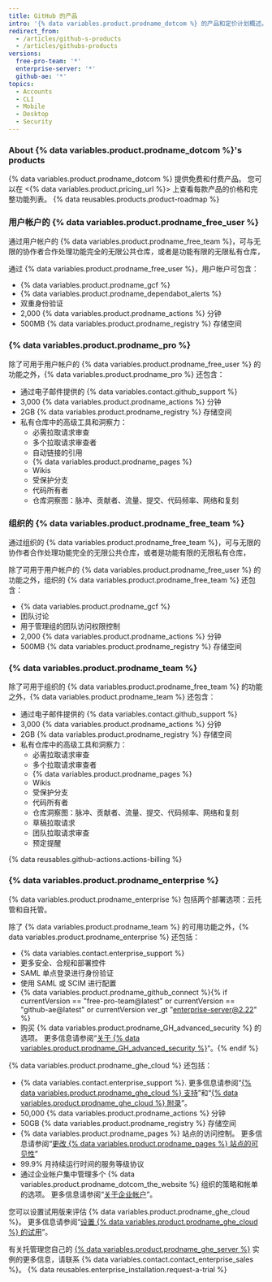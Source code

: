 ```yaml
---
title: GitHub 的产品
intro: '{% data variables.product.prodname_dotcom %} 的产品和定价计划概述。'
redirect_from:
  - /articles/github-s-products
  - /articles/githubs-products
versions:
  free-pro-team: '*'
  enterprise-server: '*'
  github-ae: '*'
topics:
  - Accounts
  - CLI
  - Mobile
  - Desktop
  - Security
---
```


### About {% data variables.product.prodname_dotcom %}'s products

{% data variables.product.prodname_dotcom %} 提供免费和付费产品。 您可以在 <{% data variables.product.pricing_url %}> 上查看每款产品的价格和完整功能列表。 {% data reusables.products.product-roadmap %}

### 用户帐户的 {% data variables.product.prodname_free_user %}

通过用户帐户的 {% data variables.product.prodname_free_team %}，可与无限的协作者合作处理功能完全的无限公共仓库，或者是功能有限的无限私有仓库，

通过 {% data variables.product.prodname_free_user %}，用户帐户可包含：
- {% data variables.product.prodname_gcf %}
- {% data variables.product.prodname_dependabot_alerts %}
- 双重身份验证
- 2,000 {% data variables.product.prodname_actions %} 分钟
- 500MB {% data variables.product.prodname_registry %} 存储空间

### {% data variables.product.prodname_pro %}

除了可用于用户帐户的 {% data variables.product.prodname_free_user %} 的功能之外，{% data variables.product.prodname_pro %} 还包含：
- 通过电子邮件提供的 {% data variables.contact.github_support %}
- 3,000 {% data variables.product.prodname_actions %} 分钟
- 2GB {% data variables.product.prodname_registry %} 存储空间
- 私有仓库中的高级工具和洞察力：
  - 必需拉取请求审查
  - 多个拉取请求审查者
  - 自动链接的引用
  - {% data variables.product.prodname_pages %}
  - Wikis
  - 受保护分支
  - 代码所有者
  - 仓库洞察图：脉冲、贡献者、流量、提交、代码频率、网络和复刻

### 组织的 {% data variables.product.prodname_free_team %}

通过组织的 {% data variables.product.prodname_free_team %}，可与无限的协作者合作处理功能完全的无限公共仓库，或者是功能有限的无限私有仓库，

除了可用于用户帐户的 {% data variables.product.prodname_free_user %} 的功能之外，组织的 {% data variables.product.prodname_free_team %} 还包含：
- {% data variables.product.prodname_gcf %}
- 团队讨论
- 用于管理组的团队访问权限控制
- 2,000 {% data variables.product.prodname_actions %} 分钟
- 500MB {% data variables.product.prodname_registry %} 存储空间

### {% data variables.product.prodname_team %}

除了可用于组织的 {% data variables.product.prodname_free_team %} 的功能之外，{% data variables.product.prodname_team %} 还包含：
- 通过电子邮件提供的 {% data variables.contact.github_support %}
- 3,000 {% data variables.product.prodname_actions %} 分钟
- 2GB {% data variables.product.prodname_registry %} 存储空间
- 私有仓库中的高级工具和洞察力：
  - 必需拉取请求审查
  - 多个拉取请求审查者
  - {% data variables.product.prodname_pages %}
  - Wikis
  - 受保护分支
  - 代码所有者
  - 仓库洞察图：脉冲、贡献者、流量、提交、代码频率、网络和复刻
  - 草稿拉取请求
  - 团队拉取请求审查
  - 预定提醒

{% data reusables.github-actions.actions-billing %}

### {% data variables.product.prodname_enterprise %}

{% data variables.product.prodname_enterprise %} 包括两个部署选项：云托管和自托管。

除了 {% data variables.product.prodname_team %} 的可用功能之外，{% data variables.product.prodname_enterprise %} 还包括：
- {% data variables.contact.enterprise_support %}
- 更多安全、合规和部署控件
- SAML 单点登录进行身份验证
- 使用 SAML 或 SCIM 进行配置
- {% data variables.product.prodname_github_connect %}{% if currentVersion == "free-pro-team@latest" or currentVersion == "github-ae@latest" or currentVersion ver_gt "enterprise-server@2.22" %}
- 购买 {% data variables.product.prodname_GH_advanced_security %} 的选项。 更多信息请参阅“[关于 {% data variables.product.prodname_GH_advanced_security %}](/github/getting-started-with-github/about-github-advanced-security)“。{% endif %}

{% data variables.product.prodname_ghe_cloud %} 还包括：
- {% data variables.contact.enterprise_support %}. 更多信息请参阅“<a href="/articles/github-enterprise-cloud-support" class="dotcom-only">{% data variables.product.prodname_ghe_cloud %} 支持</a>”和“<a href="/articles/github-enterprise-cloud-addendum" class="dotcom-only">{% data variables.product.prodname_ghe_cloud %} 附录</a>”。
- 50,000 {% data variables.product.prodname_actions %} 分钟
- 50GB {% data variables.product.prodname_registry %} 存储空间
- {% data variables.product.prodname_pages %} 站点的访问控制。 更多信息请参阅“<a href="/pages/getting-started-with-github-pages/changing-the-visibility-of-your-github-pages-site" class="dotcom-only">更改 {% data variables.product.prodname_pages %} 站点的可见性</a>”
- 99.9% 月持续运行时间的服务等级协议
- 通过企业帐户集中管理多个 {% data variables.product.prodname_dotcom_the_website %} 组织的策略和帐单的选项。 更多信息请参阅“<a href="/articles/about-enterprise-accounts" class="dotcom-only">关于企业帐户</a>”。

您可以设置试用版来评估 {% data variables.product.prodname_ghe_cloud %}。 更多信息请参阅“<a href="/articles/setting-up-a-trial-of-github-enterprise-cloud" class="dotcom-only">设置 {% data variables.product.prodname_ghe_cloud %} 的试用</a>”。

有关托管理您自己的 [{% data variables.product.prodname_ghe_server %}](https://enterprise.github.com) 实例的更多信息，请联系 {% data variables.contact.contact_enterprise_sales %}。 {% data reusables.enterprise_installation.request-a-trial %}
